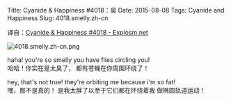 Title: Cyanide & Happiness #4018：臭
Date: 2015-08-08
Tags: Cyanide and Happiness
Slug: 4018.smelly.zh-cn

译自：[Cyanide & Happiness #4018 - Explosm.net](http://explosm.net/comics/4018/)


![4018.smelly.zh-cn.png](/static/images/comics/4018.smelly.zh-cn.png)




haha! you're so smelly
you have flies circling
you!            
哈哈！你实在是太臭了，
都有苍蝇在你周围环绕了！

hey, that's not true!
they're orbiting me
because i'm so fat!         
嘿，那不是真的！
是我太胖了以至于它们都在环绕着我
做椭圆轨道运动！